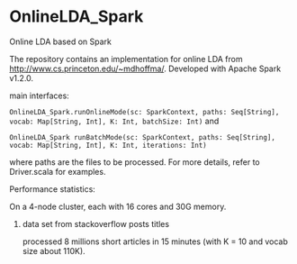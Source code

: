 # OnlineLDA_Spark
Online LDA based on Spark

The repository contains an implementation for online LDA from http://www.cs.princeton.edu/~mdhoffma/. 
Developed with Apache Spark v1.2.0.

main interfaces:

`OnlineLDA_Spark.runOnlineMode(sc: SparkContext, paths: Seq[String], vocab: Map[String, Int], K: Int, batchSize: Int)` and

`OnlineLDA_Spark runBatchMode(sc: SparkContext, paths: Seq[String], vocab: Map[String, Int], K: Int, iterations: Int)`

where paths are the files to be processed. For more details, refer to Driver.scala for examples.

Performance statistics:

On a 4-node cluster, each with 16 cores and 30G memory.

1. data set from stackoverflow posts titles

    processed 8 millions short articles in 15 minutes (with K = 10 and vocab size about 110K).

